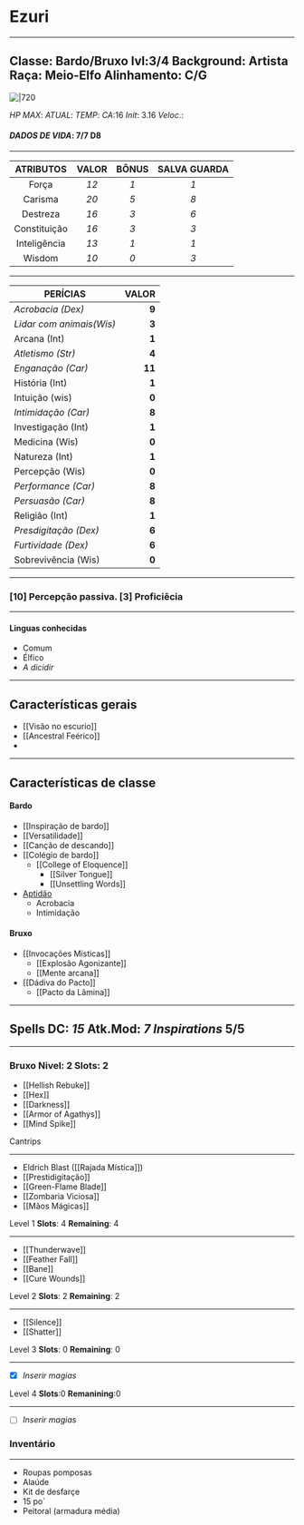 # Ezuri 
---
**Classe**:  Bardo/Bruxo      **lvl**:3/4        **Background**: Artista
**Raça**: Meio-Elfo       **Alinhamento**: C/G
---
![|720](https://pbs.twimg.com/media/Dc8tu_dU8AYZeX_?format=jpg&name=medium)

*HP MAX*:    *ATUAL*:    *TEMP*: 
*CA*:16    *Init*: 3.16   *Veloc*.:
#### *DADOS DE VIDA*:  7/7 D8
---
|**ATRIBUTOS**|**VALOR**|**BÔNUS**|**SALVA GUARDA**|
|:----------:|:-----------:|:-----:|:---:|
|Força| *12* | *1* | *1* |
|Carisma| *20* | *5* | *8* |
|Destreza| *16* | *3* | *6* |
|Constituição| *16* | *3*| *3* |
|Inteligência| *13* | *1* | *1* |
|Wisdom| *10* | *0* | *3* |

---
|**PERÍCIAS**| **VALOR**|
|---|---:|
|*Acrobacia (Dex)*| **9** |
|*Lidar com animais(Wis)*| **3** |
|Arcana (Int)| **1** |
|*Atletismo (Str)*| **4** |
|*Enganação (Car)*| **11** |
|História (Int)| **1** |
|Intuição (wis)| **0** |
|*Intimidação (Car)*| **8** |
|Investigação (Int)| **1** |
|Medicina (Wis)| **0** |
|Natureza (Int)| **1** |
|Percepção (Wis)| **0** |
|*Performance (Car)*| **8** |
|*Persuasão (Car)*| **8** |
|Religião (Int)| **1** |
|*Presdigitação (Dex)*| **6** |
|*Furtividade (Dex)*| **6** |
|Sobrevivência (Wis)| **0** |

---
### [**10**] Percepção passiva.      [**3**] Proficiêcia
---
 #### Linguas conhecidas
- Comum
- Élfico
- *A dicidir*
---
## Características gerais 
- [[Visão no escurio]]
- [[Ancestral Feérico]]
- 
---
## Características de classe

#### **Bardo**
- [[Inspiração de bardo]]
- [[Versatilidade]]
- [[Canção de descando]]
- [[Colégio de bardo]]
	- [[College of Eloquence]] 
		- [[Silver Tongue]]
		- [[Unsettling Words]]
- [Aptidão](Aptidão.md)
	- Acrobacia
	- Intimidação

#### **Bruxo**
- [[Invocações Místicas]]
	- [[Explosão Agonizante]]
	- [[Mente arcana]]
- [[Dádiva do Pacto]]
	- [[Pacto da Lâmina]]
***
## Spells              DC: *15*     Atk.Mod: *7*         ***Inspirations*** 5/5
---
### **Bruxo** Nivel: 2  Slots: 2

- [[Hellish Rebuke]]
- [[Hex]]
- [[Darkness]]
- [[Armor of Agathys]]
- [[Mind Spike]]

Cantrips
***
- Eldrich Blast ([[Rajada Mística]])
- [[Prestidigitação]]
- [[Green-Flame Blade]]
- [[Zombaria Viciosa]]
- [[Mãos Mágicas]]

Level  1       **Slots**: 4    **Remaining**: 4
***
- [[Thunderwave]]
- [[Feather Fall]]
- [[Bane]]
- [[Cure Wounds]]

Level 2        **Slots**: 2   **Remaining**: 2
***
- [[Silence]]
- [[Shatter]]

Level 3       **Slots**: 0    **Remaining**: 0
***
- [x] *Inserir magias* 

Level 4      **Slots**:0      **Remanining**:0
***
- [ ] *Inserir magias*



### Inventário
***
* Roupas pomposas
* Alaúde
* Kit de desfarçe
* 15 po`
* Peitoral (armadura média)